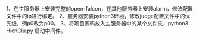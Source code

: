 

1、在主服务器上安装完整的open-falcon，在其他服务器上安装alarm，修改配置文件中的ip进行绑定。
2、服务器安装python3环境，修改judge配置文件中的优先级，例p0改为p00。
3、将项目源码放入主服务器中的某个文件夹，python3 HichClu.py 启动中间件。
